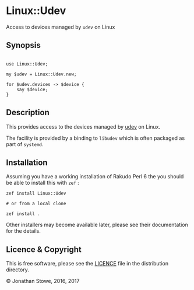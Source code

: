 # Linux::Udev

Access to devices managed by ```udev``` on Linux

## Synopsis

```perl6

use Linux::Udev;

my $udev = Linux::Udev.new;

for $udev.devices -> $device {
	say $device;
}

```

## Description

This provides access to the devices managed by [udev](https://en.wikipedia.org/wiki/Udev) on Linux.

The facility is provided by a binding to ```libudev``` which is often packaged
as part of ```systemd```. 



## Installation

Assuming you have a working installation of Rakudo Perl 6 the you should be
able to install this with ```zef``` :

	zef install Linux::Udev

	# or from a local clone

	zef install .

Other installers may become available later, please see their documentation
for the details.

## Licence & Copyright

This is free software, please see the [LICENCE](LICENCE) file in the
distribution directory.

© Jonathan Stowe, 2016, 2017
